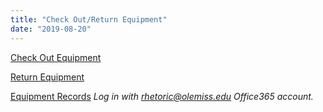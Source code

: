 ```yaml
---
title: "Check Out/Return Equipment"
date: "2019-08-20"
---
```


[Check Out Equipment](https://forms.office.com/Pages/ResponsePage.aspx?id=MMmpabsdMEa91dKLj2gKrlUjk9CHoEBEtUWxGTenbO1UMjhJSFFRVU1PN0pXRERLMk1PNVZYVTZDWiQlQCN0PWcu)

[Return Equipment](https://forms.office.com/Pages/ResponsePage.aspx?id=MMmpabsdMEa91dKLj2gKrlUjk9CHoEBEtUWxGTenbO1UQUdTNjA1SlhBUE9OWjJPTEhIQ0ZPUTFQMyQlQCN0PWcu)

[Equipment Records](https://olemiss.sharepoint.com/sites/DWRAdmin/Lists/DWR%20Equipment%20Checkout/AllItems.aspx) _Log in with rhetoric@olemiss.edu Office365 account._
